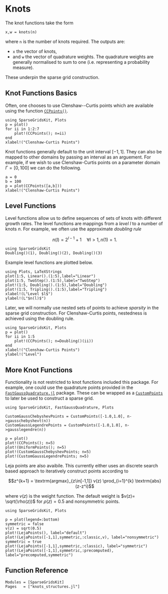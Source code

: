 # Knots
The knot functions take the form
```
x,w = knots(n)
```
where `n` is the number of knots required.
The outputs are:
- `x` the vector of knots,
- and `w` the vector of quadrature weights.
The quadrature weights are generally normalised to sum to one (i.e. representing a probability measure).

These underpin the sparse grid construction.

## Knot Functions Basics
Often, one chooses to use Clenshaw--Curtis points which are available using the function [`CCPoints()`](@ref).
```@example cc
using SparseGridsKit, Plots
p = plot()
for ii in 1:2:7
    plot!(CCPoints(); n=ii)
end
xlabel!("Clenshaw-Curtis Points")
```

Knot functions generally default to the unit interval $[-1,1]$.
They can also be mapped to other domains by passing an interval as an arguement.
For example, if we wish to use Clenshaw-Curtis points on a parameter domain $\Gamma=[0,100]$ we can do the following.
```@example cc
a = 0
b = 100
p = plot(CCPoints([a,b]))
xlabel!("Clenshaw-Curtis Points")
```

## Level Functions
Level functions allow us to define sequences of sets of knots with different growth rates.
The level functions are mappings from a *level* $l$ to a number of knots $n$.
For example, we often use the approximate *doubling rule*
```math
n(l) = 2^{l-1} + 1 \quad \forall l > 1, n(1) = 1.
```
```@example doubling
using SparseGridsKit
Doubling()(1), Doubling()(2), Doubling()(3)
```

Example level functions are plotted below.
```@example doubling
using Plots, LaTeXStrings
plot(1:5, Linear().(1:5),label="Linear")
plot(1:5, TwoStep().(1:5),label="TwoStep")
plot!(1:5, Doubling().(1:5),label="Doubling")
plot!(1:5, Tripling().(1:5),label="Tripling")
xlabel!(L"Level $l$")
ylabel!(L"$n(l)$")
```

Later, we will normally use nested sets of points to achieve *sparsity* in the sparse grid construction.
For Clenshaw-Curtis points, nestedness is achieved using the doubling rule.
```@example doubling
using SparseGridsKit, Plots
p = plot()
for ii in 1:5
    plot!(CCPoints(); n=Doubling()(ii))
end
xlabel!("Clenshaw-Curtis Points")
ylabel!("Level")
```

## More Knot Functions
Functionality is not restricted to knot functions included this package.
For example, one could use the quadrature points provided in the [`FastGaussQuadrature.jl`](https://github.com/JuliaApproximation/FastGaussQuadrature.jl) package.
These can be wrapped as a [`CustomPoints`](@ref) to later be used to construct a sparse grid.
```@example
using SparseGridsKit, FastGaussQuadrature, Plots

CustomGaussChebyshevPoints = CustomPoints([-1.0,1.0], n->gausschebyshevt(n))
CustomGaussLegendrePoints = CustomPoints([-1.0,1.0], n->gausslegendre(n))

p = plot()
plot!(CCPoints(); n=5)
plot!(UniformPoints(); n=5)
plot!(CustomGaussChebyshevPoints; n=5)
plot!(CustomGaussLegendrePoints; n=5)
```

Leja points are also avaibile.
This currently either uses an discrete search based approach to iteratively construct points according to
```math
z^{k+1} = \textrm{argmax}_{z\in[-1,1]} v(z) \prod_{i=1}^{k} \textrm{abs}(z-z^i)
```
where $v(z)$ is the weight function.
The default weight is $v(z)= \sqrt(\rho(z))$ for $\rho(z)=0.5$ and nonsymmetric points.
```@example
using SparseGridsKit, Plots

p = plot(legend=:bottom)
symmetric = false
v(z) = sqrt(0.5)
plot!(LejaPoints(), label="default")
plot!(LejaPoints([-1,1],symmetric,:classic,v), label="nonsymmetric")
symmetric = true
plot!(LejaPoints([-1,1],symmetric,:classic), label="symmetric")
plot!(LejaPoints([-1,1],symmetric,:precomputed), label="precomputed,symmetric")
```

## Function Reference
```@autodocs
Modules = [SparseGridsKit]
Pages   = ["knots_structures.jl"]
```